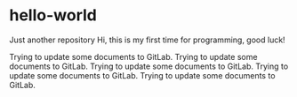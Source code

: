 # hello-world
Just another repository
Hi, this is my first time for programming, good luck!


Trying to update some documents to GitLab.
Trying to update some documents to GitLab.
Trying to update some documents to GitLab.
Trying to update some documents to GitLab.
Trying to update some documents to GitLab.